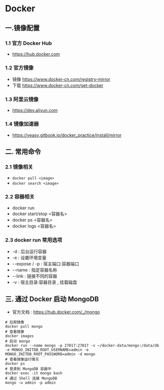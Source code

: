 # Docker

## 一.镜像配置

### 1.1 官方 Docker Hub
- https://hub.docker.com
### 1.2 官⽅镜像
- 镜像 https://www.docker-cn.com/registry-mirror
- 下载 https://www.docker-cn.com/get-docker

### 1.3 阿里云镜像
- https://dev.aliyun.com

### 1.4 镜像加速器
- https://yeasy.gitbook.io/docker_practice/install/mirror



## 二. 常用命令

### 2.1 镜像相关

- `docker pull <image>`
- `docker search <image>`

### 2.2 容器相关

- docker run
- docker start/stop <容器名>
- docker ps <容器名>
- docker logs <容器名>

### 2.3 docker run 常用选项

- -d : 后台运行容器
- -e : 设置环境变量
- --expose / -p : 宿主端口:容器端口
- --name : 指定容器名称
- --link : 链接不同的容器
- -v : 宿主目录:容器目录 , 挂载磁盘

## 三. 通过 Docker 启动 MongoDB

- 官方文档 : https://hub.docker.com/_/mongo

```shell
# 拉取镜像
docker pull mongo
# 查看镜像
docker images
# 启动 mongo
docker run --name mongo -p 27017:27017 -v ~/docker-data/mongo:/data/db -e MONGO_INITDB_ROOT_USERNAME=admin -e MONGO_INITDB_ROOT_PASSWORD=admin -d mongo
# 查看镜像运行情况
docker ps
# 登录到 MongoDB 容器中
docker exec -it mongo bash
# 通过 Shell 连接 MongoDB
mongo -u admin -p admin
```



